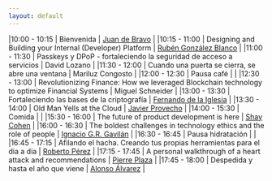 ```yaml
---
layout: default
---
```


<div id="agenda">
</div>

|10:00 - 10:15 | Bienvenida | [Juan de Bravo](speakers/juan_de_bravo) | 
|10:15 - 11:00 | Designing and Building your Internal (Developer) Platform | [Rubén González Blanco](speakers/ruben_gonzalez) | 
|11:00 - 11:30 | Passkeys y DPoP - fortaleciendo la seguridad de acceso a servicios | David Lozano | 
|11:30 - 12:00 | Cuando una puerta se cierra, se abre una ventana | Mariluz Congosto | 
|12:00 - 12:30 | Pausa café |  | 
|12:30 - 13:00 | Revolutionizing Finance: How we leveraged Blockchain technology to optimize Financial Systems | Miguel Schneider | 
|13:00 - 13:30 | Fortaleciendo las bases de la criptografía | [Fernando de la Iglesia](speakers/fernando_de_la_iglesia) | 
|13:30 - 14:00 | Old Man Yells at the Cloud | [Javier Provecho](speakers/javier_provecho_fernandez) | 
|14:00 - 15:30 | Comida |  | 
|15:30 - 16:00 | The future of product development is here | [Shay Cohen](speakers/shay_cohen) | 
|16:00 - 16:30 | The boldest challenges in technology ethics and the role of people | [Ignacio G.R. Gavilán](speakers/ignacio_gavilan) | 
|16:30 - 16:45 | Pausa hidratación |  | 
|16:45 - 17:15 | Afilando el hacha. Creando tus propias herramientas para el dia a dia | [Roberto Pérez](speakers/rpc) | 
|17:15 - 17:45 | A personal walkthrough of a heart attack and recommendations | [Pierre Plaza](speakers/pierre_plaza) | 
|17:45 - 18:00 | Despedida y hasta el año que viene | [Alonso Álvarez](speaker/alonso_alvarez) | 


